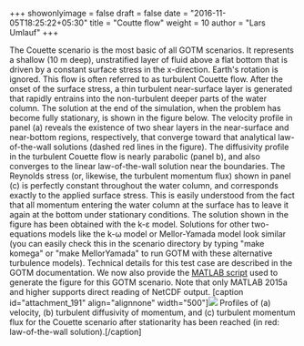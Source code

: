 +++
showonlyimage = false
draft = false
date = "2016-11-05T18:25:22+05:30"
title = "Coutte flow"
weight = 10
author = "Lars Umlauf"
+++

The Couette scenario is the most basic of all GOTM scenarios. It represents a 
shallow (10 m deep), unstratified layer of fluid above a flat bottom that is 
driven by a constant surface stress in the x-direction. Earth's rotation is 
ignored. This flow is often referred to as turbulent Couette flow. After the 
onset of the surface stress, a thin turbulent near-surface layer is generated 
that rapidly entrains into the non-turbulent deeper parts of the water column. 
The solution at the end of the simulation, when the problem has become fully 
stationary, is shown in the figure below. The velocity profile in panel (a) 
reveals the existence of two shear layers in the near-surface and near-bottom 
regions, respectively, that converge toward that analytical law-of-the-wall 
solutions (dashed red lines in the figure). The diffusivity profile in the 
turbulent Couette flow is nearly parabolic (panel b), and also converges to the 
linear law-of-the-wall solution near the boundaries. The Reynolds stress (or, 
likewise, the turbulent momentum flux) shown in panel (c) is perfectly constant 
throughout the water column, and corresponds exactly to the applied surface 
stress. This is easily understood from the fact that all momentum entering the 
water column at the surface has to leave it again at the bottom under 
stationary conditions. The solution shown in the figure has been obtained with 
the k-ε model. Solutions for other two-equations models like the k-ω model or 
Mellor-Yamada model look similar (you can easily check this in the scenario 
directory by typing "make komega" or "make MellorYamada" to run GOTM with these 
alternative turbulence models). Technical details for this test case are 
described in the GOTM documentation. We now also provide the 
[MATLAB script](https://www.dropbox.com/s/xg2ccph2s5zjija/couette.m?dl=0) 
used to 
generate the figure for this GOTM scenario. Note that only MATLAB 2015a and 
higher supports direct reading of NetCDF output. 
[caption id="attachment_191" 
align="alignnone" width="500"]![](/cases/img/couette-705x1024.jpg) Profiles 
of (a) velocity, (b) turbulent diffusivity of momentum, and (c) turbulent 
momentum flux for the Couette scenario after stationarity has been reached (in 
red: law-of-the-wall solution).[/caption]
